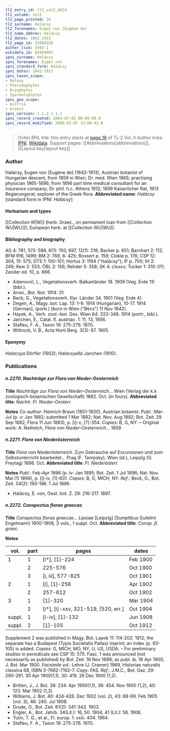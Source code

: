 ```yaml
---
tl2_entry_id: tl2_vol2_0024
tl2_volume: vol2
tl2_page_printed: 16
tl2_surname: Halácsy
tl2_forenames: Eugen von [Eugène de]
tl2_name_abbrev: Halácsy
tl2_dates: 1842-1913
tl2_page_id: 33068258
author_lsid: 3563-1
wikidata_id: Q4494983
ipni_surname: Halácsy
ipni_forenames: Eugen von
ipni_standard_form: Halácsy
ipni_dates: 1842-1913
ipni_taxon_scope: 
- Botany
- Pteridophytes
- Bryophytes
- Spermatophytes
ipni_geo_scope: 
- Austria
- Greece
ipni_version: 1.1.2.1.1.1
ipni_record_created: 2003-07-02 00:00:00.0
ipni_record_modified: 2008-02-07 12:06:42.0
---
```


> [!cite] BHL link: this entry starts at [page 16](https://www.biodiversitylibrary.org/page/33068258) of TL-2 Vol. II
> Author links: [IPNI](https://www.ipni.org/a/3563-1), [Wikidata](https://www.wikidata.org/wiki/Q4494983). Support pages: [[Abbreviations|abbreviations]], [[Layout key|layout key]]

### Author

Halácsy, Eugen von \[Eugène de\] (1842-1913), Austrian botanist of Hungarian descent, from 1859 in Wien; Dr. med. Wien 1865; practising physician 1865-1896; from 1896 part time medical consultant for an insurance company; Dr. phil. h.c. Athens 1912; 1899 Kaiserlicher Rat, 1913 Regierungsrat; explorer of the Greek flora. 
**Abbreviated name**: *Halácsy* \[standard form in IPNI: *Halácsy*\]

#### Herbarium and types

[[Collection W|W]] (herb. Graec., on permanent loan from [[Collection WU|WU]]); European herb. at [[Collection WU|WU]].

#### Bibliography and biography

AG 4: 761, 5(1): 588, 6(1): 150, 697, 12(1): 218; Backer p. 651; Barnhart 2: 112; BFM 916, 1499; BM 2: 769, 6: 425; Bossert p. 159; Clokie p. 176; CSP 12: 304, 15: 575; DTS 1: 100-101; Hortus 3: 1194 ("Halácsy"); IF p. 700; IH 2: 249; Kew 2: 553; ÖBL 2: 156; Rehder 5: 358; SK 4: clxxxv; Tucker 1: 310-311; Zander ed. 10, p. 666.
- Adamović, L., Vegetationsverh. Balkanländer 18. 1909 (Veg. Erde 11) (bibl.).
- Anon., Bot. Not. 1914: 31.
- Beck, G., Vegetationsverh. Illyr. Länder 34. 1901 (Veg. Erde 4).
- Degen, A., Magy. bot. Lap. 13: 1-9. 1914 (Hungarian), 10-17. 1914 (German), (portr.) (born in Wien ("Bècs") 11 Nov 1842).
- Hayek, A., Verh. zool.-bot. Ges. Wien 64: 333-348. 1914 (portr., bibl.).
- Janchen, E., Catal. fl. austriac. 1: 11, 13, 1956.
- Stafleu, F. A., Taxon 19: 275-276. 1970.
- Wittrock, V. B., Acta Horti Berg. 3(3): 67. 1905.

#### Eponymy

*Halacsya* Dörfler (1902); *Halacsyella* Janchen (1910).

### Publications

##### n.2270. Nachträge zur Flora von Nieder-Oesterreich

**Title**
*Nachträge zur Flora von Nieder-Oesterreich*... Wien (Verlag der k.k zoologisch-botanischen Gesellschaft) 1882. Oct. (in fours).
**Abbreviated title**: *Nachtr. Fl. Nieder-Oesterr.*

**Notes**
*Co-author*: Heinrich Braun (1851-1920), Austrian botanist.
*Publ*.: Mar-Jul (p. v: Jan 1882; submitted 1 Mar 1882; Nat. Nov. Aug 1882; Bot. Zeit. 29 Sep 1882; Flora 11 Jun 1883), p. \[i\]-v, \[7\]-354. *Copies*: B, G, NY. – Original work: A. Neilreich, *Flora von Nieder-Oesterreich*... 1859.

##### n.2271. Flora von Niederösterreich

**Title**
*Flora von Niederösterreich*. Zum Gebrauche auf Excursionen und zum Selbstunterricht bearbeitet... Prag (F. Tempsky), Wien (id.), Leipzig (G. Freytag) 1896. Oct.
**Abbreviated title**: *Fl. Niederösterr.*

**Notes**
*Publ*.: Feb-Apr 1896 (p. iv: Jan 1895; Bot. Zeit. 1 Jul 1896; Nat. Nov. Mai (1) 1896), p. \[i\]-ix, \[1\]-631. *Copies*: B, G, MICH, NY.
*Ref*.: Beck, G., Bot. Zeit. 54(2): 193-196. 1 Jul 1896.
- Halácsy, E. von, Oest. bot. Z. 29: 216-217. 1897.

##### n.2272. Conspectus florae graecae

**Title**
*Conspectus florae graecae*... Lipsiae \[Leipzig\] (Sumptibus Guilelmi Engelmann) 1900-1908, 3 vols., 1 suppl. Oct.
**Abbreviated title**: *Consp. fl. graec.*

**Notes**

|vol.	|part	|pages	|dates|
|---	|---	|---	|---	|
|1	|1	|\[i\*\], \[1\]-224	|Feb 1900|
|	|2	|225-576	|Oct 1900|
|	|3	|\[i, iii\], 577-825	|Oct 1901|
|2	|1	|\[i\], \[1\]-256	|Apr 1902|
|	|2	|257-612	|Oct 1902|
|3	|1	|\[1\]-320	|Mar 1904|
|	|2	|\[i\*\], \[i\]-xxv, 321-519, \[520, err.\]	|Oct 1904|
|suppl.	|1	|\[i-iv\], \[1\]-132	|Jun 1908|
|suppl.	|2	|\[1\]-105	|Oct 1912|

Supplement 2 was published in Magy. Bot. Lapok 11: 114-202. 1912; the separate has a Budapest (Typis Societatis Pallas) imprint; an index (p. 93-105) is added. *Copies*: G, MICH, MO, NY, U, US, USDA. – For preliminary studies in periodicals see CSP 15: 575. Fasc. 1 was announced (not necessarily as published) by Bot. Zeit. 16 Nov 1899; as publ. ib. 16 Apr 1900, J. Bot. Mar 1900.
*Facsimile ed*.: Lehre (J. Cramer) 1969, Historiae naturalis classica 68, ISBN 3-7682-7192-7.
*Copy*: FAS.
*Ref*.: J.M.C., Bot. Gaz. 29: 290-291. 30 Apr 1900(1,1), 30: 419. 26 Dec 1900 (1,2).
- Britten, J., J. Bot. 38: 234. Apr 1900(1,1), 38: 454. Nov 1900 (1,2), 40: 123. Mar 1902 (1,3).
- Williams, J. Bot. 40: 424-426. Dec 1902 (vol. 2), 43: 68-69. Feb 1905 (vol. 3), 46: 240. Jul 1908.
- Drude, O., Bot. Zeit. 61(2): 341-343. 1903.
- Engler, A., Bot. Jahrb. 34(Lit.): 16, 50. 1904, 41 (Lit.): 56. 1908.
- Tutin, T. G., et al., Fl. europ. 1: xxiii. 404. 1964.
- Stafleu, F. A., Taxon 19: 275-276. 1970.

